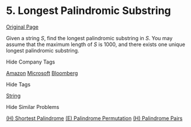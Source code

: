 # 5. Longest Palindromic Substring

[Original Page](https://leetcode.com/problems/longest-palindromic-substring/)

Given a string _S_, find the longest palindromic substring in _S_. You may assume that the maximum length of _S_ is 1000, and there exists one unique longest palindromic substring.

<div>

<div id="company_tags" class="btn btn-xs btn-warning">Hide Company Tags</div>

<span class="hidebutton" style="display: inline;">[Amazon](/company/amazon/) [Microsoft](/company/microsoft/) [Bloomberg](/company/bloomberg/)</span></div>

<div>

<div id="tags" class="btn btn-xs btn-warning">Hide Tags</div>

<span class="hidebutton" style="display: inline;">[String](/tag/string/)</span></div>

<div>

<div id="similar" class="btn btn-xs btn-warning">Hide Similar Problems</div>

<span class="hidebutton" style="display: inline;">[(H) Shortest Palindrome](/problems/shortest-palindrome/) [(E) Palindrome Permutation](/problems/palindrome-permutation/) [(H) Palindrome Pairs](/problems/palindrome-pairs/)</span></div>